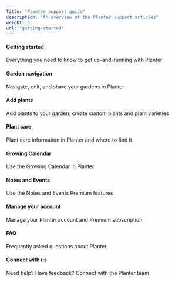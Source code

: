 ```yaml
---
Title: "Planter support guide"
description: "An overview of the Planter support articles"
weight: 3
url: "getting-started"
---
```


#### Getting started

Everything you need to know to get up-and-running with Planter

#### Garden navigation

Navigate, edit, and share your gardens in Planter

#### Add plants

Add plants to your garden; create custom plants and plant varieties

#### Plant care

Plant care information in Planter and where to find it

#### Growing Calendar

Use the Growing Calendar in Planter

#### Notes and Events

Use the Notes and Events Premium features

#### Manage your account

Manage your Planter account and Premium subscription

#### FAQ

Frequently asked questions about Planter

#### Connect with us

Need help? Have feedback? Connect with the Planter team
